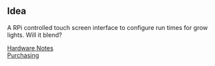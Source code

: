 Idea
----

A RPi controlled touch screen interface to configure run times for grow lights. Will it blend?

[Hardware Notes](https://github.com/sourkremlin/growcontroller/blob/master/notes/hardware.md)
<br/>
[Purchasing](https://github.com/sourkremlin/growcontroller/blob/master/notes/bom.md)

